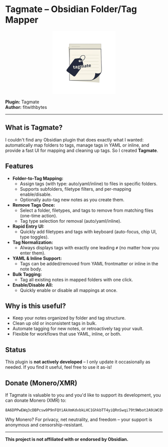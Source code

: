 # Tagmate – Obsidian Folder/Tag Mapper

<p align="center">
  <img src="tagmate.png" width="200" alt="tagmate logo">
</p>

**Plugin:** Tagmate  
**Author:** fitwithbytes

---

## What is Tagmate?

I couldn't find any Obsidian plugin that does exactly what I wanted: automatically map folders to tags, manage tags in YAML or inline, and provide a fast UI for mapping and cleaning up tags. So I created **Tagmate**.

## Features

- **Folder-to-Tag Mapping:**
  - Assign tags (with type: auto/yaml/inline) to files in specific folders.
  - Supports subfolders, filetype filters, and per-mapping enable/disable.
  - Optionally auto-tag new notes as you create them.
- **Remove Tags Once:**
  - Select a folder, filetypes, and tags to remove from matching files (one-time action).
  - Tag type selection for removal (auto/yaml/inline).
- **Rapid Entry UI:**
  - Quickly add filetypes and tags with keyboard (auto-focus, chip UI, type toggles).
- **Tag Normalization:**
  - Always displays tags with exactly one leading `#` (no matter how you enter them).
- **YAML & Inline Support:**
  - Tags can be added/removed from YAML frontmatter or inline in the note body.
- **Bulk Tagging:**
  - Tag all existing notes in mapped folders with one click.
- **Enable/Disable All:**
  - Quickly enable or disable all mappings at once.

## Why is this useful?

- Keep your notes organized by folder and tag structure.
- Clean up old or inconsistent tags in bulk.
- Automate tagging for new notes, or retroactively tag your vault.
- Flexible for workflows that use YAML, inline, or both.

## Status

This plugin is **not actively developed** – I only update it occasionally as needed. If you find it useful, feel free to use it as-is!

## Donate (Monero/XMR)

If Tagmate is valuable to you and you'd like to support its development, you can donate Monero (XMR) to:

```
8A6DPPwEWq3cDBPcsw9P9nFQYiAkXmKdvbkLHC1GhkbTT4yiQRnSwqi79t9Wbot2A9iWCQVW8bsVZ4KcHtqyTVh4KTdqfJ7
```

Why Monero? For privacy, net neutrality, and freedom – your support is anonymous and censorship-resistant.

---

**This project is not affiliated with or endorsed by Obsidian.**

